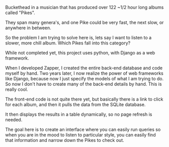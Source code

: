 Buckethead in a musician that has produced over 122 ~1/2 hour long albums called "Pikes".

They span many genera's, and one Pike could be very fast, the next slow, or anywhere in between.

So the problem I am trying to solve here is, lets say I want to listen to a slower, more chill album.  Which Pikes fall into this category?

While not completed yet, this project uses python, with Django as a web framework.


When I developed Zapper, I created the entire back-end database and code myself by hand.  Two years later, I now realize the power of 
web frameworks like Django, because now I just specify the models of what I am trying to do.  So now I don't have to create many of 
the back-end details by hand.  This is really cool.


The front-end code is not quite there yet, but basically there is a link to click for each album, and then it pulls the data from the SQLite database.

It then displays the results in a table dynamically, so no page refresh is needed.

The goal here is to create an interface where you can easily run queries so when you are in the mood to listen to particular style, you can easily find 
that information and narrow down the Pikes to check out.

